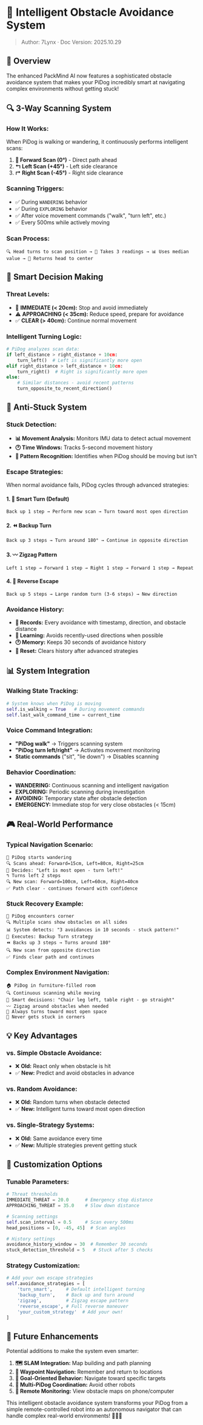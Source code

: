 # 🧠 Intelligent Obstacle Avoidance System
> Author: 7Lynx · Doc Version: 2025.10.29

## 🎯 Overview

The enhanced PackMind AI now features a sophisticated obstacle avoidance system that makes your PiDog incredibly smart at navigating complex environments without getting stuck!

## 🔍 **3-Way Scanning System**

### How It Works:
When PiDog is walking or wandering, it continuously performs intelligent scans:

1. **🎯 Forward Scan (0°)** - Direct path ahead
2. **↰ Left Scan (+45°)** - Left side clearance  
3. **↱ Right Scan (-45°)** - Right side clearance

### Scanning Triggers:
- ✅ During `WANDERING` behavior
- ✅ During `EXPLORING` behavior  
- ✅ After voice movement commands ("walk", "turn left", etc.)
- ✅ Every 500ms while actively moving

### Scan Process:
```
🔍 Head turns to scan position → 📐 Takes 3 readings → 📊 Uses median value → 🎯 Returns head to center
```

## 🧠 **Smart Decision Making**

### Threat Levels:
- 🚨 **IMMEDIATE (< 20cm):** Stop and avoid immediately
- ⚠️ **APPROACHING (< 35cm):** Reduce speed, prepare for avoidance
- ✅ **CLEAR (> 40cm):** Continue normal movement

### Intelligent Turning Logic:
```python
# PiDog analyzes scan data:
if left_distance > right_distance + 10cm:
    turn_left()  # Left is significantly more open
elif right_distance > left_distance + 10cm: 
    turn_right()  # Right is significantly more open
else:
    # Similar distances - avoid recent patterns
    turn_opposite_to_recent_direction()
```

## 🔄 **Anti-Stuck System**

### Stuck Detection:
- **📊 Movement Analysis:** Monitors IMU data to detect actual movement
- **🕐 Time Windows:** Tracks 5-second movement history
- **🚩 Pattern Recognition:** Identifies when PiDog should be moving but isn't

### Escape Strategies:
When normal avoidance fails, PiDog cycles through advanced strategies:

#### 1. **🎯 Smart Turn** (Default)
```
Back up 1 step → Perform new scan → Turn toward most open direction
```

#### 2. **⏪ Backup Turn** 
```
Back up 3 steps → Turn around 180° → Continue in opposite direction
```

#### 3. **〰️ Zigzag Pattern**
```
Left 1 step → Forward 1 step → Right 1 step → Forward 1 step → Repeat
```

#### 4. **🔄 Reverse Escape**
```
Back up 5 steps → Large random turn (3-6 steps) → New direction
```

### Avoidance History:
- **📝 Records:** Every avoidance with timestamp, direction, and obstacle distance
- **🧠 Learning:** Avoids recently-used directions when possible
- **🕐 Memory:** Keeps 30 seconds of avoidance history
- **🔄 Reset:** Clears history after advanced strategies

## 📊 **System Integration**

### Walking State Tracking:
```python
# System knows when PiDog is moving
self.is_walking = True   # During movement commands
self.last_walk_command_time = current_time
```

### Voice Command Integration:
- **"PiDog walk"** → Triggers scanning system
- **"PiDog turn left/right"** → Activates movement monitoring
- **Static commands** ("sit", "lie down") → Disables scanning

### Behavior Coordination:
- **WANDERING:** Continuous scanning and intelligent navigation
- **EXPLORING:** Periodic scanning during investigation  
- **AVOIDING:** Temporary state after obstacle detection
- **EMERGENCY:** Immediate stop for very close obstacles (< 15cm)

## 🎮 **Real-World Performance**

### Typical Navigation Scenario:
```
🚶 PiDog starts wandering
🔍 Scans ahead: Forward=15cm, Left=80cm, Right=25cm  
🧠 Decides: "Left is most open - turn left!"
↰ Turns left 2 steps
🔍 New scan: Forward=100cm, Left=60cm, Right=40cm
✅ Path clear - continues forward with confidence
```

### Stuck Recovery Example:
```
🚶 PiDog encounters corner
🔍 Multiple scans show obstacles on all sides
📊 System detects: "3 avoidances in 10 seconds - stuck pattern!"
🚀 Executes: Backup Turn strategy
⏪ Backs up 3 steps → Turns around 180°
🔍 New scan from opposite direction
✅ Finds clear path and continues
```

### Complex Environment Navigation:
```
🏠 PiDog in furniture-filled room
🔍 Continuous scanning while moving
🧠 Smart decisions: "Chair leg left, table right - go straight"
〰️ Zigzag around obstacles when needed
🎯 Always turns toward most open space
🔄 Never gets stuck in corners
```

## 💡 **Key Advantages**

### vs. Simple Obstacle Avoidance:
- ❌ **Old:** React only when obstacle is hit
- ✅ **New:** Predict and avoid obstacles in advance

### vs. Random Avoidance:
- ❌ **Old:** Random turns when obstacle detected  
- ✅ **New:** Intelligent turns toward most open direction

### vs. Single-Strategy Systems:
- ❌ **Old:** Same avoidance every time
- ✅ **New:** Multiple strategies prevent getting stuck

## 🔧 **Customization Options**

### Tunable Parameters:
```python
# Threat thresholds
IMMEDIATE_THREAT = 20.0      # Emergency stop distance
APPROACHING_THREAT = 35.0    # Slow down distance

# Scanning settings  
self.scan_interval = 0.5     # Scan every 500ms
head_positions = [0, -45, 45]  # Scan angles

# History settings
avoidance_history_window = 30  # Remember 30 seconds
stuck_detection_threshold = 5   # Stuck after 5 checks
```

### Strategy Customization:
```python
# Add your own escape strategies
self.avoidance_strategies = [
    'turn_smart',     # Default intelligent turning
    'backup_turn',    # Back up and turn around
    'zigzag',         # Zigzag escape pattern  
    'reverse_escape', # Full reverse maneuver
    'your_custom_strategy'  # Add your own!
]
```

## 🎯 **Future Enhancements**

Potential additions to make the system even smarter:

1. **🗺️ SLAM Integration:** Map building and path planning
2. **📍 Waypoint Navigation:** Remember and return to locations  
3. **🎯 Goal-Oriented Behavior:** Navigate toward specific targets
4. **👥 Multi-PiDog Coordination:** Avoid other robots
5. **📱 Remote Monitoring:** View obstacle maps on phone/computer

This intelligent obstacle avoidance system transforms your PiDog from a simple remote-controlled robot into an autonomous navigator that can handle complex real-world environments! 🤖🧠✨